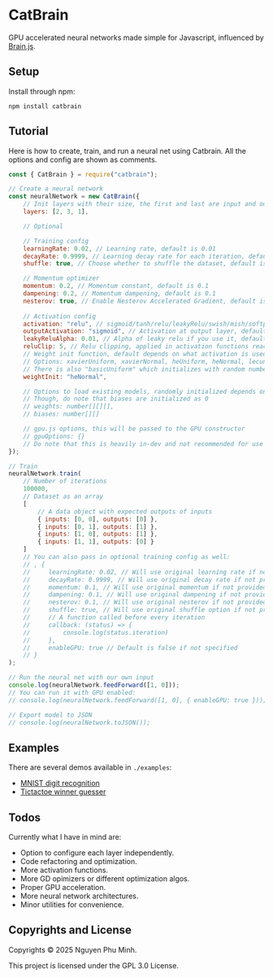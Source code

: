# CatBrain

GPU accelerated neural networks made simple for Javascript, influenced by [Brain.js](https://github.com/BrainJS/brain.js).

## Setup

Install through npm:
```
npm install catbrain
```

## Tutorial

Here is how to create, train, and run a neural net using Catbrain. All the options and config are shown as comments.
```js
const { CatBrain } = require("catbrain");

// Create a neural network
const neuralNetwork = new CatBrain({
    // Init layers with their size, the first and last are input and output layers
    layers: [2, 3, 1],

    // Optional

    // Training config
    learningRate: 0.02, // Learning rate, default is 0.01
    decayRate: 0.9999, // Learning decay rate for each iteration, default is 1
    shuffle: true, // Choose whether to shuffle the dataset, default is true

    // Momentum optimizer
    momentum: 0.2, // Momentum constant, default is 0.1
    dampening: 0.2, // Momentum dampening, default is 0.1
    nesterov: true, // Enable Nesterov Accelerated Gradient, default is false
    
    // Activation config
    activation: "relu", // sigmoid/tanh/relu/leakyRelu/swish/mish/softplus/linear, default is relu
    outputActivation: "sigmoid", // Activation at output layer, default is sigmoid
    leakyReluAlpha: 0.01, // Alpha of leaky relu if you use it, default is 0.01
    reluClip: 5, // Relu clipping, applied in activation functions reaching infinity, default is 5
    // Weight init function, default depends on what activation is used (check ./src/rand.ts)
    // Options: xavierUniform, xavierNormal, heUniform, heNormal, lecunUniform, lecunNormal
    // There is also "basicUniform" which initializes with random numbers from 0 to 1
    weightInit: "heNormal",

    // Options to load existing models, randomly initialized depends on activation if not provided
    // Though, do note that biases are initialized as 0
    // weights: number[][][],
    // biases: number[][]

    // gpu.js options, this will be passed to the GPU constructor
    // gpuOptions: {}
    // Do note that this is heavily in-dev and not recommended for use at all currently
});

// Train
neuralNetwork.train(
    // Number of iterations
    100000,
    // Dataset as an array
    [
        // A data object with expected outputs of inputs 
        { inputs: [0, 0], outputs: [0] },
        { inputs: [0, 1], outputs: [1] },
        { inputs: [1, 0], outputs: [1] },
        { inputs: [1, 1], outputs: [0] }
    ]
    // You can also pass in optional training config as well:
    // , {
    //     learningRate: 0.02, // Will use original learning rate if not provided
    //     decayRate: 0.9999, // Will use original decay rate if not provided
    //     momentum: 0.1, // Will use original momentum if not provided
    //     dampening: 0.1, // Will use original dampening if not provided
    //     nesterov: 0.1, // Will use original nesterov if not provided
    //     shuffle: true, // Will use original shuffle option if not provided
    //     // A function called before every iteration
    //     callback: (status) => {
    //         console.log(status.iteration)
    //     },
    //     enableGPU: true // Default is false if not specified
    // }
);

// Run the neural net with our own input
console.log(neuralNetwork.feedForward([1, 0]));
// You can run it with GPU enabled:
// console.log(neuralNetwork.feedForward([1, 0], { enableGPU: true }));

// Export model to JSON
// console.log(neuralNetwork.toJSON());
```

## Examples

There are several demos available in `./examples`:
* [MNIST digit recognition](https://github.com/nguyenphuminh/catbrain/tree/main/examples/mnist)
* [Tictactoe winner guesser](https://github.com/nguyenphuminh/catbrain/blob/main/examples/tictactoe.js)

## Todos

Currently what I have in mind are:

* Option to configure each layer independently.
* Code refactoring and optimization.
* More activation functions.
* More GD opimizers or different optimization algos.
* Proper GPU acceleration.
* More neural network architectures.
* Minor utilities for convenience.

## Copyrights and License

Copyrights © 2025 Nguyen Phu Minh.

This project is licensed under the GPL 3.0 License.
